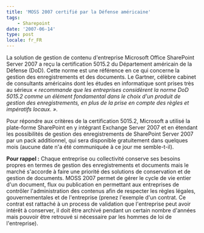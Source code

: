 ```yaml
---
title: 'MOSS 2007 certifié par la Défense américaine'
tags:
    - Sharepoint
date: '2007-06-14'
type: post
locale: fr_FR
---
```


La solution de gestion de contenu d'entreprise Microsoft Office SharePoint Server 2007 a reçu la certification 5015.2 du Département américain de la Défense (DoD). Cette norme est une référence en ce qui concerne la gestion des enregistrements et des documents. Le Gartner, célèbre cabinet de consultants américains dont les études en informatique sont prises très au sérieux _«&nbsp;recommande que les entreprises considèrent la norme DoD 5015.2 comme un élément fondamental dans le choix d'un produit de gestion des enregistrements, en plus de la prise en compte des règles et impératifs locaux.&nbsp;»_.

Pour répondre aux critères de la certification 5015.2, Microsoft a utilisé la plate-forme SharePoint en y intégrant Exchange Server 2007 et en étendant les possibilités de gestion des enregistrements de SharePoint Server 2007 par un pack additionnel, qui sera disponible gratuitement dans quelques mois (aucune date n&#039;a été communiquée à ce jour me semble-t-il).

**Pour rappel&nbsp;:** 
Chaque entreprise ou collectivité conserve ses besoins propres en termes de gestion des enregistrements et documents mais le marché s'accorde à faire une priorité des solutions de conservation et de gestion de documents. MOSS 2007 permet de gérer le cycle de vie entier d'un document, flux ou publication en permettant aux entreprises de contrôler l'administration des contenus afin de respecter les règles légales, gouvernementales et de l'entreprise (prenez l&#039;exemple d&#039;un contrat. Ce contrat est rattaché à un process de validation que l&#039;entreprise peut avoir intérêt à conserver, il doit être archivé pendant un certain nombre d&#039;années mais pouvoir être retrouvé si nécessaire par les hommes de loi de l&#039;entreprise).